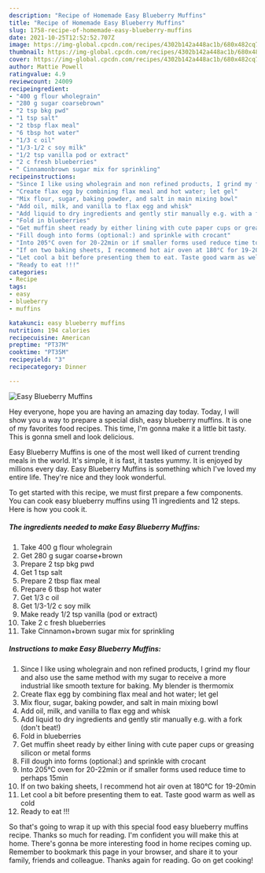 ```yaml
---
description: "Recipe of Homemade Easy Blueberry Muffins"
title: "Recipe of Homemade Easy Blueberry Muffins"
slug: 1758-recipe-of-homemade-easy-blueberry-muffins
date: 2021-10-25T12:52:52.707Z
image: https://img-global.cpcdn.com/recipes/4302b142a448ac1b/680x482cq70/easy-blueberry-muffins-recipe-main-photo.jpg
thumbnail: https://img-global.cpcdn.com/recipes/4302b142a448ac1b/680x482cq70/easy-blueberry-muffins-recipe-main-photo.jpg
cover: https://img-global.cpcdn.com/recipes/4302b142a448ac1b/680x482cq70/easy-blueberry-muffins-recipe-main-photo.jpg
author: Mattie Powell
ratingvalue: 4.9
reviewcount: 24009
recipeingredient:
- "400 g flour wholegrain"
- "280 g sugar coarsebrown"
- "2 tsp bkg pwd"
- "1 tsp salt"
- "2 tbsp flax meal"
- "6 tbsp hot water"
- "1/3 c oil"
- "1/3-1/2 c soy milk"
- "1/2 tsp vanilla pod or extract"
- "2 c fresh blueberries"
- " Cinnamonbrown sugar mix for sprinkling"
recipeinstructions:
- "Since I like using wholegrain and non refined products, I grind my flour and also use the same method with my sugar to receive a more industrial like smooth texture for baking. My blender is thermomix"
- "Create flax egg by combining flax meal and hot water; let gel"
- "Mix flour, sugar, baking powder, and salt in main mixing bowl"
- "Add oil, milk, and vanilla to flax egg and whisk"
- "Add liquid to dry ingredients and gently stir manually e.g. with a fork (don't beat!)"
- "Fold in blueberries"
- "Get muffin sheet ready by either lining with cute paper cups or greasing silicon or metal forms"
- "Fill dough into forms (optional:) and sprinkle with crocant"
- "Into 205°C oven for 20-22min or if smaller forms used reduce time to perhaps 15min"
- "If on two baking sheets, I recommend hot air oven at 180°C for 19-20min"
- "Let cool a bit before presenting them to eat. Taste good warm as well as cold"
- "Ready to eat !!!"
categories:
- Recipe
tags:
- easy
- blueberry
- muffins

katakunci: easy blueberry muffins 
nutrition: 194 calories
recipecuisine: American
preptime: "PT37M"
cooktime: "PT35M"
recipeyield: "3"
recipecategory: Dinner

---
```



![Easy Blueberry Muffins](https://img-global.cpcdn.com/recipes/4302b142a448ac1b/680x482cq70/easy-blueberry-muffins-recipe-main-photo.jpg)

Hey everyone, hope you are having an amazing day today. Today, I will show you a way to prepare a special dish, easy blueberry muffins. It is one of my favorites food recipes. This time, I'm gonna make it a little bit tasty. This is gonna smell and look delicious.

Easy Blueberry Muffins is one of the most well liked of current trending meals in the world. It's simple, it is fast, it tastes yummy. It is enjoyed by millions every day. Easy Blueberry Muffins is something which I've loved my entire life. They're nice and they look wonderful.




To get started with this recipe, we must first prepare a few components. You can cook easy blueberry muffins using 11 ingredients and 12 steps. Here is how you cook it.

<!--inarticleads1-->

##### The ingredients needed to make Easy Blueberry Muffins:

1. Take 400 g flour wholegrain
1. Get 280 g sugar coarse+brown
1. Prepare 2 tsp bkg pwd
1. Get 1 tsp salt
1. Prepare 2 tbsp flax meal
1. Prepare 6 tbsp hot water
1. Get 1/3 c oil
1. Get 1/3-1/2 c soy milk
1. Make ready 1/2 tsp vanilla (pod or extract)
1. Take 2 c fresh blueberries
1. Take  Cinnamon+brown sugar mix for sprinkling




<!--inarticleads2-->

##### Instructions to make Easy Blueberry Muffins:

1. Since I like using wholegrain and non refined products, I grind my flour and also use the same method with my sugar to receive a more industrial like smooth texture for baking. My blender is thermomix
1. Create flax egg by combining flax meal and hot water; let gel
1. Mix flour, sugar, baking powder, and salt in main mixing bowl
1. Add oil, milk, and vanilla to flax egg and whisk
1. Add liquid to dry ingredients and gently stir manually e.g. with a fork (don't beat!)
1. Fold in blueberries
1. Get muffin sheet ready by either lining with cute paper cups or greasing silicon or metal forms
1. Fill dough into forms (optional:) and sprinkle with crocant
1. Into 205°C oven for 20-22min or if smaller forms used reduce time to perhaps 15min
1. If on two baking sheets, I recommend hot air oven at 180°C for 19-20min
1. Let cool a bit before presenting them to eat. Taste good warm as well as cold
1. Ready to eat !!!




So that's going to wrap it up with this special food easy blueberry muffins recipe. Thanks so much for reading. I'm confident you will make this at home. There's gonna be more interesting food in home recipes coming up. Remember to bookmark this page in your browser, and share it to your family, friends and colleague. Thanks again for reading. Go on get cooking!
